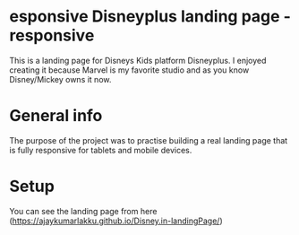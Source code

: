 # esponsive Disneyplus landing page - responsive

This is a landing page for Disneys Kids platform Disneyplus. I enjoyed creating it because Marvel is my favorite studio and as you know Disney/Mickey owns it now.

# General info
The purpose of the project was to practise building a real landing page that is fully responsive for tablets and mobile devices.

# Setup
You can see the landing page from here (https://ajaykumarlakku.github.io/Disney.in-landingPage/)
